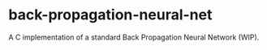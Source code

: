# back-propagation-neural-net
A C implementation of a standard Back Propagation Neural Network (WIP).
